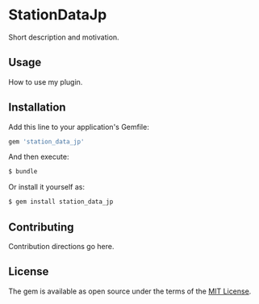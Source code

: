 # StationDataJp
Short description and motivation.

## Usage
How to use my plugin.

## Installation
Add this line to your application's Gemfile:

```ruby
gem 'station_data_jp'
```

And then execute:
```bash
$ bundle
```

Or install it yourself as:
```bash
$ gem install station_data_jp
```

## Contributing
Contribution directions go here.

## License
The gem is available as open source under the terms of the [MIT License](https://opensource.org/licenses/MIT).
